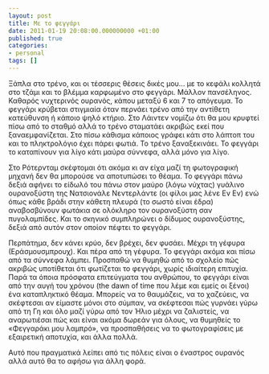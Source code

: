 ```yaml
---
layout: post
title: Με το φεγγάρι
date: 2011-01-19 20:08:00.000000000 +01:00
published: true
categories:
- personal
tags: []
---
```


Ξάπλα στο τρένο, και οι τέσσερις θέσεις δικές μου... με το κεφάλι κολλητά στο τζάμι και το βλέμμα καρφωμένο στο φεγγάρι. Μάλλον πανσέληνος. Καθαρός νυχτερινός ουρανός, κάπου μεταξύ 6 και 7 το απόγευμα. Το φεγγάρι κρύβεται στιγμιαία όταν περνάει τρένο από την αντίθετη κατεύθυνση ή κάποιο ψηλό κτήριο. Στο Λάιντεν νομίζω ότι θα μου κρυφτεί πίσω από το σταθμό αλλά το τρένο σταματάει ακριβώς εκεί που ξαναεμφανίζεται. Στο πίσω κάθισμα κάποιος γράφει κάτι στο λάπτοπ του και το πληκτρολόγιο έχει πάρει φωτιά. Το τρένο ξαναξεκινάει. Το φεγγάρι το καταπίνουν για λίγο κάτι μαύρα σύννεφα, αλλά μόνο για λίγο.

Στο Ρότερνταμ σκέφτομαι ότι ακόμα κι αν είχα μαζί τη φωτογραφική μηχανή δεν θα μπορούσε να αποτυπώσει το θέαμα. Το φεγγάρι πάνω δεξιά αφήνει το είδωλό του πάνω στον μαύρο (λόγω νύχτας) γυάλινο ουρανοξύστη της Νατσιονάλε Νεντερλάντε (οι φίλοι μας λένε Εν Εν) ενώ όπως κάθε βράδι στην κάθετη πλευρά (το σωστό είναι έδρα) αναβοσβύνουν φωτάκια σε ολόκληρο τον ουρανοξύστη σαν πυγολαμπίδες. Και το σκηνικό συμπληρώνει ο δίδυμος ουρανοξύστης, δεξιά από αυτόν στον οποίον πέφτει το φεγγάρι.

Περπάτημα, δεν κάνει κρύο, δεν βρέχει, δεν φυσάει. Μέχρι τη γέφυρα (Εράσμουσμπρουχ). Και πέρα από τη γέφυρα. Το φεγγάρι ακόμα και πίσω από τα σύννεφα λάμπει. Προσπαθώ να θυμηθώ από το σχολείο πώς ακριβώς υποτίθεται ότι φωτίζεται το φεγγάρι, χωρίς ιδιαίτερη επιτυχία. Παρά τα όποια πρόσφατα επιτεύγματα του ανθρώπου, το φεγγάρι είναι από την αυγή του χρόνου (the dawn of time που λέμε και εμείς οι ξένοι) ένα καταπληκτικό θέαμα. Μπορείς να το θαυμάζεις, να το χαζεύεις, να σκέφτεσαι αν είμαστε μόνοι στο σύμπαν, να σκέφτεσαι πώς γυρνάει γύρω από τη Γη και όλο μαζί γύρω από τον Ήλιο μέχρι να ζαλιστείς, να αναρωτιέσαι πώς και είναι ακόμα δωρεάν για όλους, να θυμηθείς το «Φεγγαράκι μου λαμπρό», να προσπαθήσεις να το φωτογραφίσεις με εξαιρετική αποτυχία, και άλλα πολλά.

Αυτό που πραγματικά λείπει από τις πόλεις είναι ο έναστρος ουρανός αλλά αυτό θα το αφήσω για άλλη φορά.
